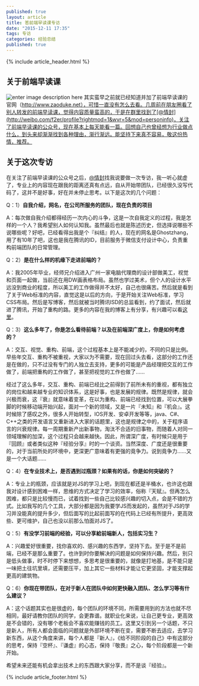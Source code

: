 ```yaml
---
published: true
layout: article
title: 答前端早读课专访
date: "2015-12-11 17:35"
tags: 专访
categories: 经验总结
published: true
---
```


{% include article_header.html %}

## 关于前端早读课

![enter image description here](http://www.zaoduke.net/static/images/getqrcode.jpg) 
其实蛮早之前就已经知道并加了前端早读课的官网（http://www.zaoduke.net），可惜一直没有怎么去看。几周前在朋友圈看了别人转发的前端早读课，觉得内容质量蛮高的，于是在群里找到了[@情封](http://weibo.com/f2er/profile?rightmod=1&wvr=5&mod=personinfo)，关注了前端早读课的公众号，现在基本上每天能看一篇。回想自己也曾经想为行业做点什么，到头来却渐渐找到各种理由，渐行渐远。能坚持下来真不容易，敬这份热情，推荐。

## 关于这次专访

在关注了前端早读课的公众号之后，[@情封](http://weibo.com/f2er/profile?rightmod=1&wvr=5&mod=personinfo)找我说要做一次专访，我一听心就虚了，专业上的内容现在跟我的距离还真有点远，自从开始带团队，已经很久没写代码了，这并不是好事，好在并未停止思考。以下是这次的几个问题：

Q：1）**自我介绍，网名，在公司所服务的团队，现在负责的项目**

A：每次做自我介绍都得经历一次内心的斗争，这是一次自我定义的过程，我是怎样的一个人？我希望别人如何认知我。虽然最后也就是陈述历史，但选择说哪些不说哪些呢？好吧，已经看得出我是个『纠结』的人，现在的网名是Ghostzhang，用了有10年了吧，这也是我在腾讯的ID，目前服务于微信支付设计中心，负责重构前端团队的日常管理。

Q：2）**是在什么样的机缘下走进前端的？**

A：我2005年毕业，经师兄介绍进入广州一家电脑代理商的设计部做美工，视觉和页面一起做，当前还在用DW画表格布局。虽然也学过美术，但个人的设计水平远没到商业的程度，所以美工的工作做得并不太好，自己也很痛苦。然后就是看到了关于Web标准的内容，直觉这是以后的方向，于是开始关注Web标准，学习CSS布局。然后是写博客，然后就被当时腾讯ISD的总监看到，约了面试，然后就进了腾讯，开始了重构的路。更多的内容在我的博客上有分享，有兴趣可以看[这里](http://blog.cssforest.org/categories/#个人经历)。

Q：3）**这么多年了，你是怎么看待前端？以及在前端深广度上，你是如何考虑的？**

A：交互、视觉、重构、前端，这个过程基本上是不能减少的，不同的只是比例。早些年交互、重构不被重视，大家以为不需要，现在回过头去看，这部分的工作还是在做的，只不过没有专门的人独立去支持，更多的可能是产品经理把交互的工作做了，前端把重构的工作做了，甚至把视觉的工作也做了……

经过了这么多年，交互、重构、前端已经比之前得到了前所未有的重视，都有独立的岗位和越来越专业的知识体系，这是好事，也是发展的规律。既然是规律，就会兴极而衰，这『衰』就意味着变革，在以为重构、前端已经找到位置，可以大展拳脚的时候移动端开始兴起，面对一个新的领域，又是一片『未知』和『机会』。这时候除了感叹之外，很多人开始转型，IOS开发、安卓开发等等，java、C#、C++之类的开发语言又重新进入大家的话题里，这也是规律之中的，关于程序语言的兴衰规律。每一周期重新产出新事物，淘汰不合适的旧事物，而随着人对同一领域理解的加深，这个过程只会越来越快。因此，所谓深广度，有时候只是用于『回顾』或者类似这种『经验分享』时的一个谈资。当然深度、广度还是很重要的，对于当前所处的环境中，更深更广意味着有更强的竟争力。说到竟争力……又是一个大话题……

Q：4）**在专业技术上，是否遇到过瓶颈？如果有的话，你是如何突破的？**

A：专业上的瓶颈，应该就是对JS的学习上吧，到现在都还是半桶水，也许这也跟我对设计感到困难一样，思维的方式决定了学习的效率，俗称『天赋』。但再怎么困难，都只是比较慢而已，试着找到一些自己比较感兴趣的切入点，会是不错的方式。比如我写的几个工具，大部分都是因为我要学JS而发起的，虽然对于JS的学习并没能真的提升多少，但后面写的比起前面写的在代码上已经有所提升，更高效些、更可维护，自己也没以前那么怕面对JS了。

Q：5）**有没学习前端的经验，可以分享給前端新人，包括实习生？**

A：兴趣爱好很重要，找你喜欢的、感兴趣的东西学，坚持下去。至于是不是前端，已经不是那么重要了。也许到时你要解决的问题是如何保持兴趣。然后，别只是低头做事，时不时停下来想想，多思考是很重要的，就像是打地基，是不能只是一味把土往坑里填，还需要压平，加上其它一些材料才能让它更坚固，才能支撑起更高的建筑物。

Q：6）**你现在带团队，在对于新人在团队中如何更快融入团队、怎么学习等有什么建议？**

A：这个话题其实也是很虚的，每个团队的环境不同，所需要用到的方法也就不尽相同，最好请教你团队的同学，会更靠谱。就职业化来说，让自己更专业，更高效是不会错的，没有哪个老板会不喜欢能赚钱的员工。这里又引到另一个话题，不只是新人，所有人都会面临的问题就是外部环境不断在变，需要不断去适应，去学习新东西，从这个角度来讲，每个人都是『新人』，《给不同阶段的自己》中有这部分的思考，保持『空杯』、『谦虚』的心态，保持『敬畏』之心，每个阶段都是一个新开始。

希望未来还能有机会拿出技术上的东西跟大家分享，而不是谈『经验』。

{% include article_footer.html %}
